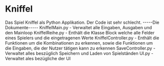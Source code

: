 # Kniffel
Das Spiel Kniffel als Python Applikation. Der Code ist sehr schlecht.
-----Die Dokumente-----
KniffelMain.py - Verwaltet alle Eingaben, Ausgaben und den Mainloop
KniffelReihe.py - Enthält die Klasse Block welche alle Felder eines Spielers und die eingetragenen Werte
KniffelController.py - Enthält die Funktionen um die Kombinationen zu erkennen, sowie die Funktionen um die Eingaben, die der Nutzer tätigen kann zu erkennen
SaveController.py - Verwaltet alles beszüglich Speichern und Laden von Spielständen
UI.py - Verwaltet ales bezügliche der UI

